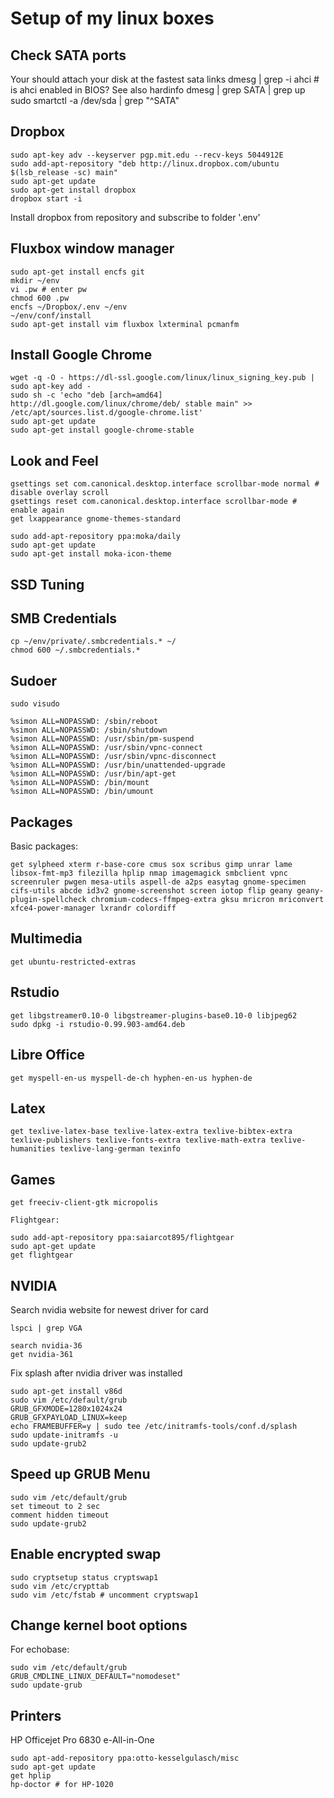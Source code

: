 # Setup of my linux boxes

## Check SATA ports
Your should attach your disk at the fastest sata links
    dmesg | grep -i ahci # is ahci enabled in BIOS? See also hardinfo
    dmesg | grep SATA | grep up
    sudo smartctl -a /dev/sda | grep "^SATA"

## Dropbox
    sudo apt-key adv --keyserver pgp.mit.edu --recv-keys 5044912E
    sudo add-apt-repository "deb http://linux.dropbox.com/ubuntu $(lsb_release -sc) main"
    sudo apt-get update
    sudo apt-get install dropbox
    dropbox start -i

Install dropbox from repository and subscribe to folder '.env'

## Fluxbox window manager
    sudo apt-get install encfs git
    mkdir ~/env
    vi .pw # enter pw
    chmod 600 .pw
    encfs ~/Dropbox/.env ~/env
    ~/env/conf/install
    sudo apt-get install vim fluxbox lxterminal pcmanfm

## Install Google Chrome

    wget -q -O - https://dl-ssl.google.com/linux/linux_signing_key.pub | sudo apt-key add -
    sudo sh -c 'echo "deb [arch=amd64] http://dl.google.com/linux/chrome/deb/ stable main" >> /etc/apt/sources.list.d/google-chrome.list'
    sudo apt-get update
    sudo apt-get install google-chrome-stable
    
## Look and Feel

    gsettings set com.canonical.desktop.interface scrollbar-mode normal # disable overlay scroll
    gsettings reset com.canonical.desktop.interface scrollbar-mode # enable again
    get lxappearance gnome-themes-standard
    
    sudo add-apt-repository ppa:moka/daily
    sudo apt-get update
    sudo apt-get install moka-icon-theme

## SSD Tuning

## SMB Credentials

    cp ~/env/private/.smbcredentials.* ~/
    chmod 600 ~/.smbcredentials.*

## Sudoer

    sudo visudo

    %simon ALL=NOPASSWD: /sbin/reboot
    %simon ALL=NOPASSWD: /sbin/shutdown
    %simon ALL=NOPASSWD: /usr/sbin/pm-suspend
    %simon ALL=NOPASSWD: /usr/sbin/vpnc-connect
    %simon ALL=NOPASSWD: /usr/sbin/vpnc-disconnect
    %simon ALL=NOPASSWD: /usr/bin/unattended-upgrade
    %simon ALL=NOPASSWD: /usr/bin/apt-get
    %simon ALL=NOPASSWD: /bin/mount
    %simon ALL=NOPASSWD: /bin/umount

## Packages
Basic packages:

    get sylpheed xterm r-base-core cmus sox scribus gimp unrar lame libsox-fmt-mp3 filezilla hplip nmap imagemagick smbclient vpnc screenruler pwgen mesa-utils aspell-de a2ps easytag gnome-specimen cifs-utils abcde id3v2 gnome-screenshot screen iotop flip geany geany-plugin-spellcheck chromium-codecs-ffmpeg-extra gksu mricron mriconvert xfce4-power-manager lxrandr colordiff
    
## Multimedia
    get ubuntu-restricted-extras
    
## Rstudio

    get libgstreamer0.10-0 libgstreamer-plugins-base0.10-0 libjpeg62
    sudo dpkg -i rstudio-0.99.903-amd64.deb

## Libre Office

    get myspell-en-us myspell-de-ch hyphen-en-us hyphen-de

## Latex

    get texlive-latex-base texlive-latex-extra texlive-bibtex-extra texlive-publishers texlive-fonts-extra texlive-math-extra texlive-humanities texlive-lang-german texinfo

## Games

    get freeciv-client-gtk micropolis
    
    Flightgear:
    
    sudo add-apt-repository ppa:saiarcot895/flightgear
    sudo apt-get update
    get flightgear
    
## NVIDIA
Search nvidia website for newest driver for card
    
    lspci | grep VGA
    
    search nvidia-36
    get nvidia-361

Fix splash after nvidia driver was installed

    sudo apt-get install v86d
    sudo vim /etc/default/grub
    GRUB_GFXMODE=1280x1024x24
    GRUB_GFXPAYLOAD_LINUX=keep
    echo FRAMEBUFFER=y | sudo tee /etc/initramfs-tools/conf.d/splash
    sudo update-initramfs -u
    sudo update-grub2

## Speed up GRUB Menu

    sudo vim /etc/default/grub
    set timeout to 2 sec
    comment hidden timeout
    sudo update-grub2

## Enable encrypted swap

    sudo cryptsetup status cryptswap1
    sudo vim /etc/crypttab
    sudo vim /etc/fstab # uncomment cryptswap1

## Change kernel boot options
For echobase:

    sudo vim /etc/default/grub
    GRUB_CMDLINE_LINUX_DEFAULT="nomodeset"
    sudo update-grub

## Printers
HP Officejet Pro 6830 e-All-in-One

    sudo apt-add-repository ppa:otto-kesselgulasch/misc
    sudo apt-get update
    get hplip
    hp-doctor # for HP-1020
